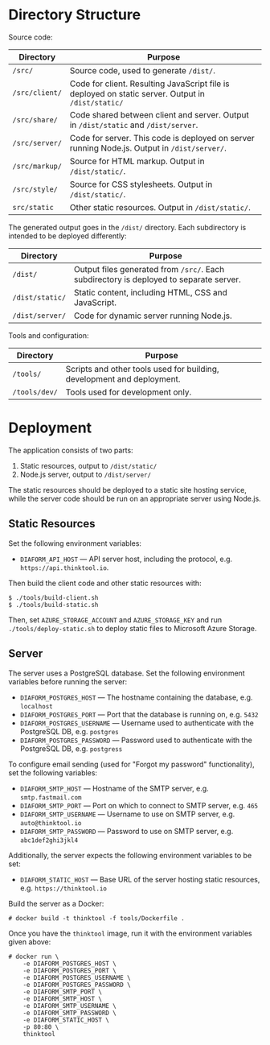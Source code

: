 # Directory Structure

Source code:

| Directory      | Purpose                                                                                            |
| -------------- | -------------------------------------------------------------------------------------------------- |
| `/src/`        | Source code, used to generate `/dist/`.                                                            |
| `/src/client/` | Code for client. Resulting JavaScript file is deployed on static server. Output in `/dist/static/` |
| `/src/share/`  | Code shared between client and server. Output in `/dist/static` and `/dist/server`.                |
| `/src/server/` | Code for server. This code is deployed on server running Node.js. Output in `/dist/server/`.       |
| `/src/markup/` | Source for HTML markup. Output in `/dist/static/`.                                                 |
| `/src/style/`  | Source for CSS stylesheets. Output in `/dist/static/`.                                             |
| `src/static`   | Other static resources. Output in `/dist/static/`.                                                 |

The generated output goes in the `/dist/` directory. Each subdirectory is intended to be deployed differently:

| Directory       | Purpose                                                                                |
| --------------- | -------------------------------------------------------------------------------------- |
| `/dist/`        | Output files generated from `/src/`. Each subdirectory is deployed to separate server. |
| `/dist/static/` | Static content, including HTML, CSS and JavaScript.                                    |
| `/dist/server/` | Code for dynamic server running Node.js.                                               |

Tools and configuration:

| Directory     | Purpose                                                                |
| ------------- | ---------------------------------------------------------------------- |
| `/tools/`     | Scripts and other tools used for building, development and deployment. |
| `/tools/dev/` | Tools used for development only.                                       |

# Deployment

The application consists of two parts:

1. Static resources, output to `/dist/static/`
2. Node.js server, output to `/dist/server/`

The static resources should be deployed to a static site hosting service, while
the server code should be run on an appropriate server using Node.js.

## Static Resources

Set the following environment variables:

- `DIAFORM_API_HOST` &mdash; API server host, including the protocol, e.g.
  `https://api.thinktool.io`.

Then build the client code and other static resources with:

    $ ./tools/build-client.sh
    $ ./tools/build-static.sh

Then, set `AZURE_STORAGE_ACCOUNT` and `AZURE_STORAGE_KEY` and run
`./tools/deploy-static.sh` to deploy static files to Microsoft Azure Storage.

## Server

The server uses a PostgreSQL database. Set the following environment variables
before running the server:

- `DIAFORM_POSTGRES_HOST` &mdash; The hostname containing the database, e.g. `localhost`
- `DIAFORM_POSTGRES_PORT` &mdash; Port that the database is running on, e.g. `5432`
- `DIAFORM_POSTGRES_USERNAME` &mdash; Username used to authenticate with the PostgreSQL DB, e.g. `postgres`
- `DIAFORM_POSTGRES_PASSWORD` &mdash; Password used to authenticate with the PostgreSQL DB, e.g. `postgress`

To configure email sending (used for "Forgot my password" functionality), set the following variables:

- `DIAFORM_SMTP_HOST` &mdash; Hostname of the SMTP server, e.g. `smtp.fastmail.com`
- `DIAFORM_SMTP_PORT` &mdash; Port on which to connect to SMTP server, e.g. `465`
- `DIAFORM_SMTP_USERNAME` &mdash; Username to use on SMTP server, e.g. `auto@thinktool.io`
- `DIAFORM_SMTP_PASSWORD` &mdash; Password to use on SMTP server, e.g. `abc1def2ghi3jkl4`

Additionally, the server expects the following environment variables to be set:

- `DIAFORM_STATIC_HOST` &mdash; Base URL of the server hosting static resources, e.g. `https://thinktool.io`

Build the server as a Docker:

    # docker build -t thinktool -f tools/Dockerfile .

Once you have the `thinktool` image, run it with the environment variables given above:

    # docker run \
        -e DIAFORM_POSTGRES_HOST \
        -e DIAFORM_POSTGRES_PORT \
        -e DIAFORM_POSTGRES_USERNAME \
        -e DIAFORM_POSTGRES_PASSWORD \
        -e DIAFORM_SMTP_PORT \
        -e DIAFORM_SMTP_HOST \
        -e DIAFORM_SMTP_USERNAME \
        -e DIAFORM_SMTP_PASSWORD \
        -e DIAFORM_STATIC_HOST \
        -p 80:80 \
        thinktool
